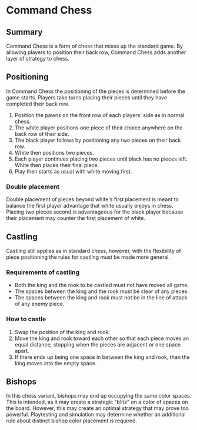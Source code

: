 # Command Chess

## Summary

Command Chess is a form of chess that mixes up the standard game. By allowing players to position their back row, Command Chess adds another layer of strategy to chess.

## Positioning

In Command Chess the positioning of the pieces is determined before the game starts. Players take turns placing their pieces until they have completed their back row.

1. Position the pawns on the front row of each players' side as in normal chess. 
2. The white player positions one piece of their choice anywhere on the back row of their side.
3. The black player follows by positioning any two pieces on their back row.
4. White then positions two pieces.
5. Each player continues placing two pieces until black has no pieces left. White then places their final piece.
6. Play then starts as usual with white moving first.

### Double placement

Double placement of pieces beyond white's first placement is meant to balance the first player advantage that white usually enjoys in chess. Placing two pieces second is advantageous for the black player because their placement may counter the first placement of white.

## Castling

Castling still applies as in standard chess, however, with the flexibility of piece positioning the rules for castling must be made more general.

### Requirements of castling

- Both the king and the rook to be castled must not have moved all game.
- The spaces between the king and the rook must be clear of any pieces.
- The spaces between the king and rook must not be in the line of attack of any enemy piece.

### How to castle

1. Swap the position of the king and rook.
2. Move the king and rook toward each other so that each piece moves an equal distance, stopping when the pieces are adjacent or one space apart.
3. If there ends up being one space in between the king and rook, than the king moves into the empty space.

## Bishops

In this chess variant, bishops may end up occupying the same color spaces. This is intended, as it may create a strategic "blitz" on a color of spaces on the board. However, this may create an optimal strategy that may prove too powerful. Playtesting and simulation may determine whether an additional rule about distinct bishop color placement is required.
